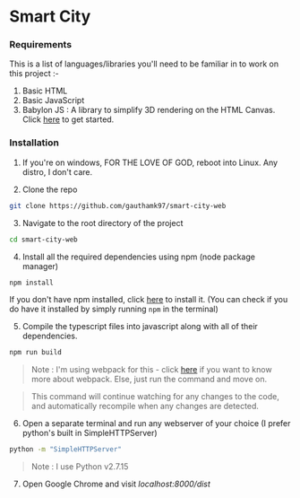 # Smart City

### Requirements
This is a list of languages/libraries you'll need to be familiar in to work on this project :-

1. Basic HTML
2. Basic JavaScript
3. Babylon JS : A library to simplify 3D rendering on the HTML Canvas. Click [here](https://doc.babylonjs.com/#getting-started) to get started.

### Installation
1. If you're on windows, FOR THE LOVE OF GOD, reboot into Linux. Any distro, I don't care.

2. Clone the repo
```bash
git clone https://github.com/gauthamk97/smart-city-web
```

3. Navigate to the root directory of the project
```bash
cd smart-city-web
```

4. Install all the required dependencies using npm (node package manager)
```bash
npm install
```
If you don't have npm installed, click [here](https://www.npmjs.com/get-npm) to install it. (You can check if you do have it installed by simply running `npm` in the terminal)

5. Compile the typescript files into javascript along with all of their dependencies.
```bash
npm run build
```
 > Note : I'm using webpack for this - click [here](https://webpack.js.org/guides/getting-started) if you want to know more about webpack. Else, just run the command and move on.

 > This command will continue watching for any changes to the code, and automatically recompile when any changes are detected.

6. Open a separate terminal and run any webserver of your choice (I prefer python's built in SimpleHTTPServer)
```bash
python -m "SimpleHTTPServer"
```

> Note : I use Python v2.7.15

7. Open Google Chrome and visit *localhost:8000/dist*